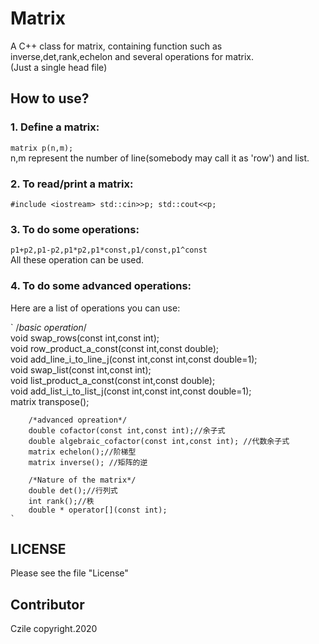 # Matrix
A C++ class for matrix, containing function such as inverse,det,rank,echelon and several operations for matrix.  
(Just a single head file)
## How to use?
### 1. Define a matrix: 
` matrix p(n,m); `  
n,m represent the number of line(somebody may call it as 'row') and list.
### 2. To read/print a matrix: 
`#include <iostream>
 std::cin>>p;
 std::cout<<p;`
### 3. To do some operations: 
  `p1+p2,p1-p2,p1*p2,p1*const,p1/const,p1^const`  
  All these operation can be used.
### 4. To do some advanced operations:
  Here are a list of operations you can use:  
  
  `
        /*basic operation*/  
        void swap_rows(const int,const int);  
        void row_product_a_const(const int,const double);  
        void add_line_i_to_line_j(const int,const int,const double=1);  
        void swap_list(const int,const int);  
        void list_product_a_const(const int,const double);  
        void add_list_i_to_list_j(const int,const int,const double=1);  
        matrix transpose();
          
        /*advanced opreation*/
        double cofactor(const int,const int);//余子式
        double algebraic_cofactor(const int,const int); //代数余子式
        matrix echelon();//阶梯型
        matrix inverse(); //矩阵的逆
        
        /*Nature of the matrix*/
        double det();//行列式
        int rank();//秩
        double * operator[](const int);
    ` 
        
## LICENSE
  Please see the file "License"
## Contributor
  Czile copyright.2020
